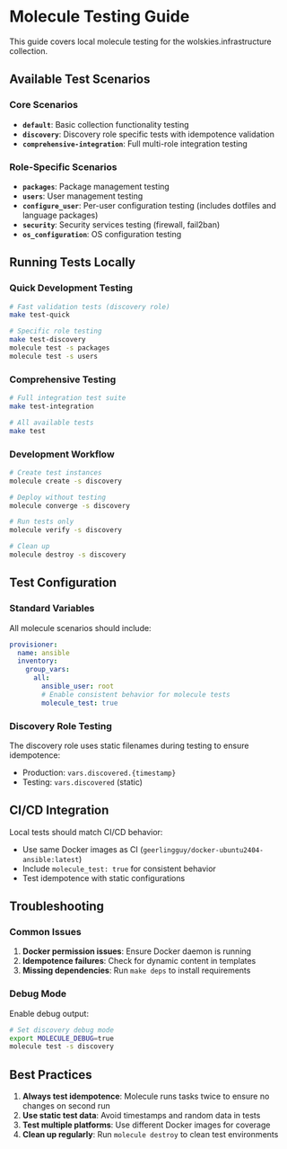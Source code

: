 # Molecule Testing Guide

This guide covers local molecule testing for the wolskies.infrastructure collection.

## Available Test Scenarios

### Core Scenarios
- **`default`**: Basic collection functionality testing
- **`discovery`**: Discovery role specific tests with idempotence validation
- **`comprehensive-integration`**: Full multi-role integration testing

### Role-Specific Scenarios
- **`packages`**: Package management testing
- **`users`**: User management testing
- **`configure_user`**: Per-user configuration testing (includes dotfiles and language packages)
- **`security`**: Security services testing (firewall, fail2ban)
- **`os_configuration`**: OS configuration testing

## Running Tests Locally

### Quick Development Testing
```bash
# Fast validation tests (discovery role)
make test-quick

# Specific role testing
make test-discovery
molecule test -s packages
molecule test -s users
```

### Comprehensive Testing
```bash
# Full integration test suite
make test-integration

# All available tests
make test
```

### Development Workflow
```bash
# Create test instances
molecule create -s discovery

# Deploy without testing
molecule converge -s discovery

# Run tests only
molecule verify -s discovery

# Clean up
molecule destroy -s discovery
```

## Test Configuration

### Standard Variables
All molecule scenarios should include:
```yaml
provisioner:
  name: ansible
  inventory:
    group_vars:
      all:
        ansible_user: root
        # Enable consistent behavior for molecule tests
        molecule_test: true
```

### Discovery Role Testing
The discovery role uses static filenames during testing to ensure idempotence:
- Production: `vars.discovered.{timestamp}`
- Testing: `vars.discovered` (static)

## CI/CD Integration

Local tests should match CI/CD behavior:
- Use same Docker images as CI (`geerlingguy/docker-ubuntu2404-ansible:latest`)
- Include `molecule_test: true` for consistent behavior
- Test idempotence with static configurations

## Troubleshooting

### Common Issues
1. **Docker permission issues**: Ensure Docker daemon is running
2. **Idempotence failures**: Check for dynamic content in templates
3. **Missing dependencies**: Run `make deps` to install requirements

### Debug Mode
Enable debug output:
```bash
# Set discovery debug mode
export MOLECULE_DEBUG=true
molecule test -s discovery
```

## Best Practices

1. **Always test idempotence**: Molecule runs tasks twice to ensure no changes on second run
2. **Use static test data**: Avoid timestamps and random data in tests
3. **Test multiple platforms**: Use different Docker images for coverage
4. **Clean up regularly**: Run `molecule destroy` to clean test environments
